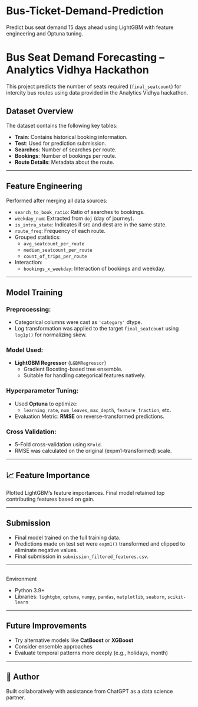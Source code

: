 # Bus-Ticket-Demand-Prediction
Predict bus seat demand 15 days ahead using LightGBM with feature engineering and Optuna tuning.

# Bus Seat Demand Forecasting – Analytics Vidhya Hackathon

This project predicts the number of seats required (`final_seatcount`) for intercity bus routes using data provided in the Analytics Vidhya hackathon.

##  Dataset Overview

The dataset contains the following key tables:
- **Train**: Contains historical booking information.
- **Test**: Used for prediction submission.
- **Searches**: Number of searches per route.
- **Bookings**: Number of bookings per route.
- **Route Details**: Metadata about the route.

---

##  Feature Engineering

Performed after merging all data sources:
- `search_to_book_ratio`: Ratio of searches to bookings.
- `weekday_num`: Extracted from `doj` (day of journey).
- `is_intra_state`: Indicates if src and dest are in the same state.
- `route_freq`: Frequency of each route.
- Grouped statistics:
  - `avg_seatcount_per_route`
  - `median_seatcount_per_route`
  - `count_of_trips_per_route`
- Interaction:
  - `bookings_x_weekday`: Interaction of bookings and weekday.

---

##  Model Training

###  Preprocessing:
- Categorical columns were cast as `'category'` dtype.
- Log transformation was applied to the target `final_seatcount` using `log1p()` for normalizing skew.

###  Model Used:
- **LightGBM Regressor** (`LGBMRegressor`)
  - Gradient Boosting-based tree ensemble.
  - Suitable for handling categorical features natively.

###  Hyperparameter Tuning:
- Used **Optuna** to optimize:
  - `learning_rate`, `num_leaves`, `max_depth`, `feature_fraction`, etc.
- Evaluation Metric: **RMSE** on reverse-transformed predictions.

###  Cross Validation:
- 5-Fold cross-validation using `KFold`.
- RMSE was calculated on the original (expm1-transformed) scale.

---

## 📈 Feature Importance

Plotted LightGBM’s feature importances. Final model retained top contributing features based on gain.

---

##  Submission

- Final model trained on the full training data.
- Predictions made on test set were `expm1()` transformed and clipped to eliminate negative values.
- Final submission in `submission_filtered_features.csv`.

---

## 

 Environment

- Python 3.9+
- Libraries: `lightgbm`, `optuna`, `numpy`, `pandas`, `matplotlib`, `seaborn`, `scikit-learn`

---

##  Future Improvements

- Try alternative models like **CatBoost** or **XGBoost**
- Consider ensemble approaches
- Evaluate temporal patterns more deeply (e.g., holidays, month)

---

## 👤 Author

Built collaboratively with assistance from ChatGPT as a data science partner.
